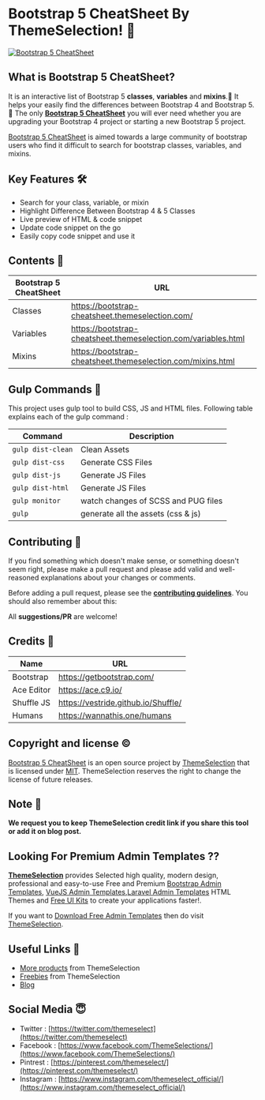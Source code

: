 # Bootstrap 5 CheatSheet By ThemeSelection! 🚀
[![Bootstrap 5 CheatSheet](http://bootstrap-cheatsheet.themeselection.com/assets/images/og-preview-image.jpg)](https://bootstrap-cheatsheet.themeselection.com/)

## What is Bootstrap 5 CheatSheet?

It is an interactive list of Bootstrap 5 **classes**, **variables** and **mixins**.🎁 It helps your easily find the differences between Bootstrap 4 and Bootstrap 5.🎊 The only **[Bootstrap 5 CheatSheet](https://bootstrap-cheatsheet.themeselection.com)** you will ever need whether you are upgrading your Bootstrap 4 project or starting a new Bootstrap 5 project.

[Bootstrap 5 CheatSheet](https://bootstrap-cheatsheet.themeselection.com) is aimed towards a large community of bootstrap users who find it difficult to search for bootstrap classes, variables, and mixins.

## Key Features 🛠

 - Search for your class, variable, or mixin
 - Highlight Difference Between Bootstrap 4 & 5 Classes
 - Live preview of HTML &  code snippet
 - Update code snippet on the go
 - Easily copy code snippet and use it


## Contents 🤩


| Bootstrap 5 CheatSheet | URL |
|--|--|
| Classes | https://bootstrap-cheatsheet.themeselection.com/ |
| Variables | https://bootstrap-cheatsheet.themeselection.com/variables.html |
| Mixins | https://bootstrap-cheatsheet.themeselection.com/mixins.html |


## Gulp Commands 🏹

This project uses gulp tool to build CSS, JS and HTML files. Following table explains each of the gulp command :

| Command | Description |
|--|--|
| `gulp dist-clean` | Clean Assets |
| `gulp dist-css` | Generate CSS Files |
| `gulp dist-js` | Generate JS Files |
| `gulp dist-html` | Generate JS Files |
| `gulp monitor` | watch changes of SCSS and PUG files |
| `gulp` | generate all the assets (css & js) |

## Contributing 📝

If you find something which doesn't make sense, or something doesn't seem right, please make a pull request and please add valid and well-reasoned explanations about your changes or comments.

Before adding a pull request, please see the **[contributing guidelines](CONTRIBUTING.md)**. You should also remember about this:

All **suggestions/PR** are welcome!

## Credits 🤘
| Name | URL |
|--|--|
| Bootstrap | https://getbootstrap.com/ |
| Ace Editor | https://ace.c9.io/ |
| Shuffle JS | https://vestride.github.io/Shuffle/ |
| Humans | https://wannathis.one/humans |


## Copyright and license ©

[Bootstrap 5 CheatSheet](https://bootstrap-cheatsheet.themeselection.com) is an open source project by [ThemeSelection](https://themeselection.com) that is licensed under [MIT](http://opensource.org/licenses/MIT). ThemeSelection reserves the right to change the license of future releases.

## Note 📒

**We request you to keep ThemeSelection credit link if you share this tool or add it on blog post.**

## Looking For Premium Admin Templates ??

**[ThemeSelection](https://themeselection.com/)** provides Selected high quality, modern design, professional and easy-to-use Free and Premium [Bootstrap Admin Templates](https://themeselection.com/products/category/bootstrap-admin-templates/), [VueJS Admin Templates](https://themeselection.com/products/category/vuejs-admin-templates/),[Laravel Admin Templates](https://themeselection.com/products/category/laravel-admin-templates/) HTML Themes and [Free UI Kits](https://themeselection.com/products/category/free-ui-kits/) to create your applications faster!.

If you want to [Download Free Admin Templates](https://themeselection.com/products/category/download-free-admin-templates/) then do visit [ThemeSelection](https://themeselection.com/).

## Useful Links 🔗


* [More products](https://themeselection.com/products/) from ThemeSelection
* [Freebies](https://themeselection.com/products/category/freebies/) from ThemeSelection
* [Blog](https://themeselection.com/blog/)

## Social Media 😇

* Twitter : [https://twitter.com/themeselect](https://twitter.com/themeselect)
* Facebook : [https://www.facebook.com/ThemeSelections/](https://www.facebook.com/ThemeSelections/)
* Pintrest : [https://pinterest.com/themeselect/](https://pinterest.com/themeselect/)
* Instagram : [https://www.instagram.com/themeselect_official/](https://www.instagram.com/themeselect_official/)
